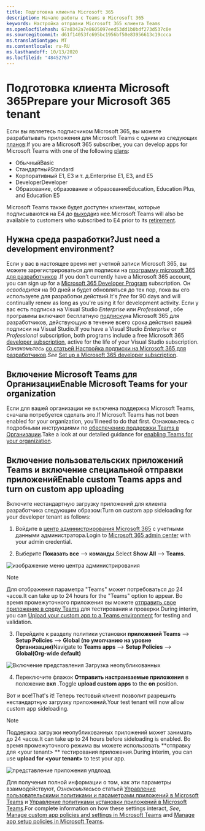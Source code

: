 ```yaml
---
title: Подготовка клиента Microsoft 365
description: Начало работы с Teams в Microsoft 365
keywords: Настройка отправки Microsoft 365 клиента Teams
ms.openlocfilehash: 67a0342a7e8605097eed53dd1b0bdf273d537c0e
ms.sourcegitcommit: d61f14053fc695bc1956bf50e83956613c19ccca
ms.translationtype: MT
ms.contentlocale: ru-RU
ms.lasthandoff: 10/13/2020
ms.locfileid: "48452767"
---
```

# <a name="prepare-your-microsoft-365-tenant"></a><span data-ttu-id="90c6e-104">Подготовка клиента Microsoft 365</span><span class="sxs-lookup"><span data-stu-id="90c6e-104">Prepare your Microsoft 365 tenant</span></span>

<span data-ttu-id="90c6e-105">Если вы являетесь подписчиком Microsoft 365, вы можете разрабатывать приложения для Microsoft Teams с одним из следующих [планов](https://products.office.com/business/compare-more-office-365-for-business-plans):</span><span class="sxs-lookup"><span data-stu-id="90c6e-105">If you are a Microsoft 365 subscriber, you can develop apps for Microsoft Teams with one of the following [plans](https://products.office.com/business/compare-more-office-365-for-business-plans):</span></span>

* <span data-ttu-id="90c6e-106">Обычный</span><span class="sxs-lookup"><span data-stu-id="90c6e-106">Basic</span></span>
* <span data-ttu-id="90c6e-107">Стандартный</span><span class="sxs-lookup"><span data-stu-id="90c6e-107">Standard</span></span>
* <span data-ttu-id="90c6e-108">Корпоративный E1, E3 и т. д.</span><span class="sxs-lookup"><span data-stu-id="90c6e-108">Enterprise E1, E3, and E5</span></span>
* <span data-ttu-id="90c6e-109">Developer</span><span class="sxs-lookup"><span data-stu-id="90c6e-109">Developer</span></span>
* <span data-ttu-id="90c6e-110">Образование, образование и образование</span><span class="sxs-lookup"><span data-stu-id="90c6e-110">Education, Education Plus, and Education E5</span></span>

<span data-ttu-id="90c6e-111">Microsoft Teams также будет доступен клиентам, которые подписываются на E4 до [выхода](https://support.office.com//article/important-information-for-office-365-enterprise-e4-customers-f9572348-43a2-43fa-a3d8-3b6c9c042147)из нее.</span><span class="sxs-lookup"><span data-stu-id="90c6e-111">Microsoft Teams will also be available to customers who subscribed to E4 prior to its [retirement](https://support.office.com//article/important-information-for-office-365-enterprise-e4-customers-f9572348-43a2-43fa-a3d8-3b6c9c042147).</span></span>

## <a name="just-need-a-development-environment"></a><span data-ttu-id="90c6e-112">Нужна среда разработки?</span><span class="sxs-lookup"><span data-stu-id="90c6e-112">Just need a development environment?</span></span>

<span data-ttu-id="90c6e-113">Если у вас в настоящее время нет учетной записи Microsoft 365, вы можете зарегистрироваться для подписки на [программу microsoft 365 для разработчиков](https://developer.microsoft.com/microsoft-365/dev-program) .</span><span class="sxs-lookup"><span data-stu-id="90c6e-113">If you don't currently have a Microsoft 365 account, you can sign up for a [Microsoft 365 Developer Program](https://developer.microsoft.com/microsoft-365/dev-program) subscription.</span></span> <span data-ttu-id="90c6e-114">Он *освободится* на 90 дней и будет обновляться до тех пор, пока вы его используете для разработки действий.</span><span class="sxs-lookup"><span data-stu-id="90c6e-114">It's *free* for 90 days and will continually renew as long as you're using it for development activity.</span></span> <span data-ttu-id="90c6e-115">Если у вас есть подписка на Visual Studio *Enterprise* или *Professional* , обе программы включают бесплатную [подписку](https://aka.ms/MyVisualStudioBenefits)на Microsoft 365 для разработчиков, действующую в течение всего срока действия вашей подписки на Visual Studio.</span><span class="sxs-lookup"><span data-stu-id="90c6e-115">If you have a Visual Studio *Enterprise* or *Professional* subscription, both programs include a free Microsoft 365 [developer subscription](https://aka.ms/MyVisualStudioBenefits), active for the life of your Visual Studio subscription.</span></span> <span data-ttu-id="90c6e-116">*Ознакомьтесь* [со статьей Настройка подписки на Microsoft 365 для разработчиков](https://docs.microsoft.com/office/developer-program/office-365-developer-program-get-started).</span><span class="sxs-lookup"><span data-stu-id="90c6e-116">*See* [Set up a Microsoft 365 developer subscription](https://docs.microsoft.com/office/developer-program/office-365-developer-program-get-started).</span></span>

## <a name="enable-microsoft-teams-for-your-organization"></a><span data-ttu-id="90c6e-117">Включение Microsoft Teams для Организации</span><span class="sxs-lookup"><span data-stu-id="90c6e-117">Enable Microsoft Teams for your organization</span></span> 

<span data-ttu-id="90c6e-118">Если для вашей организации не включена поддержка Microsoft Teams, сначала потребуется сделать это.</span><span class="sxs-lookup"><span data-stu-id="90c6e-118">If Microsoft Teams has not been enabled for your organization, you'll need to do that first.</span></span> <span data-ttu-id="90c6e-119">Ознакомьтесь с подробными инструкциями по [обеспечению поддержки Teams в Организации](/microsoftteams/enable-features-office-365).</span><span class="sxs-lookup"><span data-stu-id="90c6e-119">Take a look at our detailed guidance for [enabling Teams for your organization](/microsoftteams/enable-features-office-365).</span></span>

## <a name="enable-custom-teams-apps-and-turn-on-custom-app-uploading"></a><span data-ttu-id="90c6e-120">Включение пользовательских приложений Teams и включение специальной отправки приложений</span><span class="sxs-lookup"><span data-stu-id="90c6e-120">Enable custom Teams apps and turn on custom app uploading</span></span>

<span data-ttu-id="90c6e-121">Включите нестандартную загрузку приложений для клиента разработчика следующим образом:</span><span class="sxs-lookup"><span data-stu-id="90c6e-121">Turn on custom app sideloading for your developer tenant as follows:</span></span>

1. <span data-ttu-id="90c6e-122">Войдите в [центр администрирования Microsoft 365](https://admin.microsoft.com/Adminportal/Home?source=applauncher#/homepage#/) с учетными данными администратора.</span><span class="sxs-lookup"><span data-stu-id="90c6e-122">Login to [Microsoft 365 admin center](https://admin.microsoft.com/Adminportal/Home?source=applauncher#/homepage#/) with your admin credential.</span></span> 

2. <span data-ttu-id="90c6e-123">Выберите **Показать все**  -->  **команды**.</span><span class="sxs-lookup"><span data-stu-id="90c6e-123">Select **Show All** --> **Teams**.</span></span> 

![изображение меню центра администрирования](~/assets/images/prepare-test-tenant/admin-center.png)

> [!Note] 
> <span data-ttu-id="90c6e-125">Для отображения параметра "Teams" может потребоваться до 24 часов.</span><span class="sxs-lookup"><span data-stu-id="90c6e-125">It can take up to 24 hours for the "Teams" option to appear.</span></span> <span data-ttu-id="90c6e-126">Во время промежуточного приложения вы можете [отправить свое приложение в среду Teams](/microsoftteams/upload-custom-apps#validate) для тестирования и проверки.</span><span class="sxs-lookup"><span data-stu-id="90c6e-126">During interim, you can [Upload your custom app to a Teams environment](/microsoftteams/upload-custom-apps#validate) for testing and validation.</span></span>

3. <span data-ttu-id="90c6e-127">Перейдите к разделу политики установки **приложений Teams**  -->  **Setup Policies**  -->  **Global (по умолчанию на уровне Организации)**</span><span class="sxs-lookup"><span data-stu-id="90c6e-127">Navigate to **Teams apps** --> **Setup Policies** --> **Global(Org-wide default)**</span></span>  

![Включение представления Загрузка неопубликованных](~/assets/images/prepare-test-tenant/turn-on-sideload.png)

4. <span data-ttu-id="90c6e-129">Переключите флажок **Отправить настраиваемые приложения** в положение **вкл** .</span><span class="sxs-lookup"><span data-stu-id="90c6e-129">Toggle **upload custom apps** to the **on** position.</span></span>

<span data-ttu-id="90c6e-130">Вот и все!</span><span class="sxs-lookup"><span data-stu-id="90c6e-130">That's it!</span></span> <span data-ttu-id="90c6e-131">Теперь тестовый клиент позволит разрешить нестандартную загрузку приложений.</span><span class="sxs-lookup"><span data-stu-id="90c6e-131">Your test tenant will now allow custom app sideloading.</span></span>

> [!Note] 
> <span data-ttu-id="90c6e-132">Поддержка загрузки неопубликованных приложений может занимать до 24 часов.</span><span class="sxs-lookup"><span data-stu-id="90c6e-132">It can take up to 24 hours before sideloading is enabled.</span></span> <span data-ttu-id="90c6e-133">Во время промежуточного режима вы можете использовать \*\*отправку для \<your tenant> \*\* тестирования приложения.</span><span class="sxs-lookup"><span data-stu-id="90c6e-133">During interim, you can use **upload for \<your tenant>** to test your app.</span></span>

![представление приложения упдлоад](~/assets/images/prepare-test-tenant/upload-for-contoso.png)

<span data-ttu-id="90c6e-135">Для получения полной информации о том, как эти параметры взаимодействуют, *Ознакомьтесь*со статьей [Управление пользовательскими политиками и параметрами приложений в Microsoft Teams](https://docs.microsoft.com/microsoftteams/teams-custom-app-policies-and-settings) и [Управление политиками установки приложений в Microsoft Teams](https://docs.microsoft.com/microsoftteams/teams-app-setup-policies).</span><span class="sxs-lookup"><span data-stu-id="90c6e-135">For complete information on how these settings interact, *See*, [Manage custom app policies and settings in Microsoft Teams](https://docs.microsoft.com/microsoftteams/teams-custom-app-policies-and-settings) and [Manage app setup policies in Microsoft Teams](https://docs.microsoft.com/microsoftteams/teams-app-setup-policies).</span></span>
